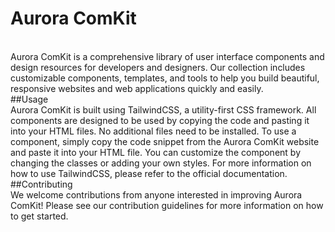 # Aurora ComKit
<br/>
Aurora ComKit is a comprehensive library of user interface components and design resources for developers and designers. Our collection includes customizable components, templates, and tools to help you build beautiful, responsive websites and web applications quickly and easily.
<br/>
##Usage
<br/>
Aurora ComKit is built using TailwindCSS, a utility-first CSS framework. All components are designed to be used by copying the code and pasting it into your HTML files. No additional files need to be installed.
To use a component, simply copy the code snippet from the Aurora ComKit website and paste it into your HTML file. You can customize the component by changing the classes or adding your own styles.
For more information on how to use TailwindCSS, please refer to the official documentation.
<br/>
##Contributing
<br/>
We welcome contributions from anyone interested in improving Aurora ComKit! Please see our contribution guidelines for more information on how to get started.
